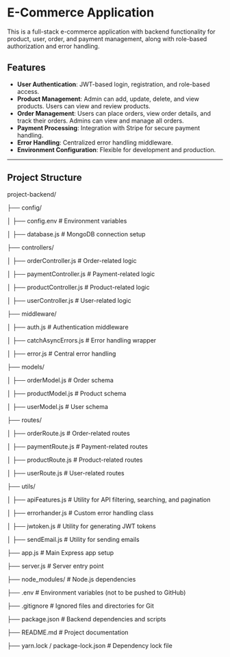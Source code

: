 # E-Commerce Application

This is a full-stack e-commerce application with backend functionality for product, user, order, and payment management, along with role-based authorization and error handling.

## Features
- **User Authentication**: JWT-based login, registration, and role-based access.
- **Product Management**: Admin can add, update, delete, and view products. Users can view and review products.
- **Order Management**: Users can place orders, view order details, and track their orders. Admins can view and manage all orders.
- **Payment Processing**: Integration with Stripe for secure payment handling.
- **Error Handling**: Centralized error handling middleware.
- **Environment Configuration**: Flexible for development and production.

---

## Project Structure

project-backend/

├── config/

│   ├── config.env            # Environment variables

│   ├── database.js           # MongoDB connection setup

├── controllers/

│   ├── orderController.js    # Order-related logic

│   ├── paymentController.js  # Payment-related logic

│   ├── productController.js  # Product-related logic

│   ├── userController.js     # User-related logic

├── middleware/

│   ├── auth.js               # Authentication middleware

│   ├── catchAsyncErrors.js   # Error handling wrapper

│   ├── error.js              # Central error handling

├── models/

│   ├── orderModel.js         # Order schema

│   ├── productModel.js       # Product schema

│   ├── userModel.js          # User schema

├── routes/

│   ├── orderRoute.js         # Order-related routes

│   ├── paymentRoute.js       # Payment-related routes

│   ├── productRoute.js       # Product-related routes

│   ├── userRoute.js          # User-related routes

├── utils/

│   ├── apiFeatures.js        # Utility for API filtering, searching, and pagination

│   ├── errorhander.js        # Custom error handling class

│   ├── jwtoken.js            # Utility for generating JWT tokens

│   ├── sendEmail.js          # Utility for sending emails

├── app.js                    # Main Express app setup

├── server.js                 # Server entry point

├── node_modules/             # Node.js dependencies

├── .env                      # Environment variables (not to be pushed to GitHub)

├── .gitignore                # Ignored files and directories for Git

├── package.json              # Backend dependencies and scripts

├── README.md                 # Project documentation

├── yarn.lock / package-lock.json # Dependency lock file



